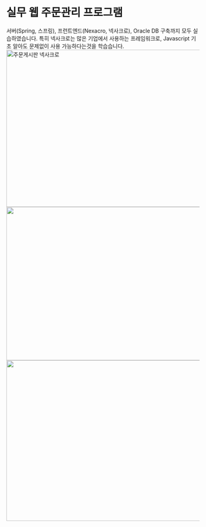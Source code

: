# 실무 웹 주문관리 프로그램 
 서버(Spring, 스프링), 프런트엔드(Nexacro, 넥사크로), Oracle DB 구축까지 모두 실습하였습니다. 특히 넥사크로는 많은 기업에서 사용하는 프레임워크로, Javascript 기초 알아도 문제없이 사용 가능하다는것을 학습습니다. 
<img src="https://cdn.inflearn.com/public/files/courses/330189/72c67625-adfb-4dcb-8950-99f27147e7da/vod 강의자료 미리보기2.png" alt="주문게시판 넥사크로" title="주문게시판 작업 중" width="728" height="410">
<img src="https://cdn.inflearn.com/public/files/courses/330189/dd393281-4e50-4087-b12a-29356024ce62/vod 강의자료 미리보기3.png" alt="" width="750" height="400">
<img src="https://cdn.inflearn.com/public/files/courses/330317/676f0fab-e4e9-4fef-94c2-3a3fe4a7ffd5/20230120_144918.png" alt="" title="20230120_144918.png" width="700" height="419" style="margin: 0px auto 12px; max-width: 100%; display: block;">
